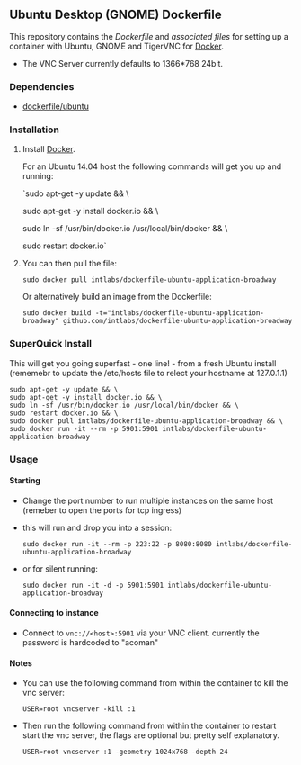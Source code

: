 ## Ubuntu Desktop (GNOME) Dockerfile


This repository contains the *Dockerfile* and *associated files* for setting up a container with Ubuntu, GNOME and TigerVNC for [Docker](https://www.docker.io/).

* The VNC Server currently defaults to 1366*768 24bit.

### Dependencies

* [dockerfile/ubuntu](http://dockerfile.github.io/#/ubuntu)


### Installation

1. Install [Docker](https://www.docker.io/).

	For an Ubuntu 14.04 host the following commands will get you up and running:

	`sudo apt-get -y update && \
	
	sudo apt-get -y install docker.io && \
	
	sudo ln -sf /usr/bin/docker.io /usr/local/bin/docker && \
	
	sudo restart docker.io`


2. You can then pull the file:

	`sudo docker pull intlabs/dockerfile-ubuntu-application-broadway`

	Or alternatively build an image from the Dockerfile:

	`sudo docker build -t="intlabs/dockerfile-ubuntu-application-broadway" github.com/intlabs/dockerfile-ubuntu-application-broadway`


### SuperQuick Install

This will get you going superfast - one line! - from a fresh Ubuntu install (rememebr to update the /etc/hosts file to relect your hostname at 127.0.1.1)

	sudo apt-get -y update && \
	sudo apt-get -y install docker.io && \
	sudo ln -sf /usr/bin/docker.io /usr/local/bin/docker && \
	sudo restart docker.io && \
	sudo docker pull intlabs/dockerfile-ubuntu-application-broadway && \
	sudo docker run -it --rm -p 5901:5901 intlabs/dockerfile-ubuntu-application-broadway


### Usage

#### Starting

* Change the port number to run multiple instances on the same host (remeber to open the ports for tcp ingress)

* this will run and drop you into a session:

	`sudo docker run -it --rm -p 223:22 -p 8080:8080 intlabs/dockerfile-ubuntu-application-broadway`

* or for silent running:

	`sudo docker run -it -d -p 5901:5901 intlabs/dockerfile-ubuntu-application-broadway`

#### Connecting to instance

* Connect to `vnc://<host>:5901` via your VNC client. currently the password is hardcoded to "acoman"

#### Notes

* You can use the following command from within the container to kill the vnc server:

	`USER=root vncserver -kill :1`

* Then run the following command from within the container to restart start the vnc server, the flags are optional but pretty self explanatory.

	`USER=root vncserver :1 -geometry 1024x768 -depth 24`

